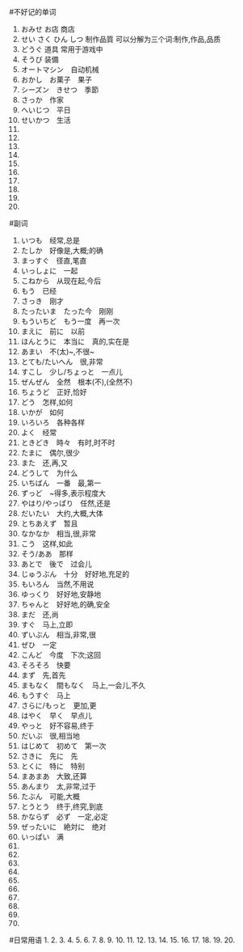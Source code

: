 #不好记的单词
1. おみせ お店  商店
2. せい さく ひん しつ 制作品質 可以分解为三个词:制作,作品,品质
3. どうぐ 道具 常用于游戏中
4. そうび 装備
5. オートマシン　自动机械
6. おかし　お菓子　果子
7. シーズン　きせつ　季節
8. さっか　作家
9. へいじつ　平日
10. せいかつ　生活
11. 
12.
13.
14.
15.
16.
17.
18.
19.
20.
#副词
1. いつも　经常,总是
2. たしか　好像是,大概;的确
3. まっすぐ　径直,笔直
4. いっしょに　一起
5. こねから　从现在起,今后
6. もう　已经
7. さっき　刚才
8. たったいま　たった今　刚刚
9. もういちど　もう一度　再一次
10. まえに　前に　以前
11. ほんとうに　本当に　真的,实在是
12. あまい　不(太)~,不很~
13. とても/たいへん　很,非常
14. すこし　少し/ちょっと　一点儿
15. ぜんぜん　全然　根本(不),(全然不)
16. ちょうど　正好,恰好
17. どう　怎样,如何
18. いかが　如何
19. いろいろ　各种各样
20. よく　经常
21. ときどき　時々　有时,时不时
22. たまに　偶尔,很少
23. また　还,再,又
24. どうして　为什么
25. いちばん　一番　最,第一
26. ずっど　~得多,表示程度大
27. やはり/やっぱり　任然,还是
28. だいたい　大约,大概,大体
29. とちあえず　暂且
30. なかなか　相当,很,非常
31. こう　这样,如此
32. そう/ああ　那样
33. あとで　後で　过会儿
34. じゅうぶん　十分　好好地,充足的
35. もいろん　当然,不用说
36. ゆっくり　好好地,安静地
37. ちゃんと　好好地,的确,安全
38. まだ　还,尚
39. すぐ　马上,立即
40. ずいぶん　相当,非常,很
41. ぜひ　一定
42. こんど　今度　下次;这回
43. そろそろ　快要
44. まず　先,首先
45. まもなく　間もなく　马上,一会儿,不久
46. もうすぐ　马上
47. さらに/もっと　更加,更
48. はやく　早く　早点儿
49. やっと　好不容易,终于
50. だいぶ　很,相当地
51. はじめて　初めて　第一次
52. さきに　先に　先
53. とくに　特に　特别
54. まあまあ　大致,还算
55. あんまり　太,非常,过于
56. たぶん　可能,大概
57. とうとう　终于,终究,到底
58. かならず　必ず　一定,必定
59. ぜったいに　絶対に　绝对
60. いっぱい　满
61.
62.
63.
64.
65.
66.
67.
68.
69.
70.



#日常用语
1.
2.
3.
4.
5.
6.
7.
8.
9.
10.
11.
12.
13.
14.
15.
16.
17.
18.
19.
20.